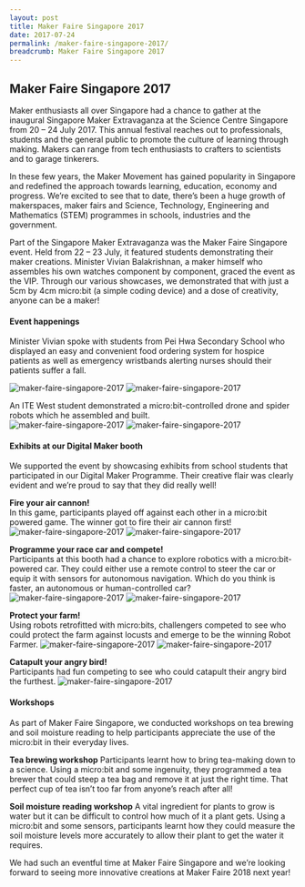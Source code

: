 ```yaml
---
layout: post
title: Maker Faire Singapore 2017
date: 2017-07-24
permalink: /maker-faire-singapore-2017/
breadcrumb: Maker Faire Singapore 2017
---
```


## Maker Faire Singapore 2017

Maker enthusiasts all over Singapore had a chance to gather at the inaugural Singapore Maker Extravaganza at the Science Centre Singapore from 20 – 24 July 2017. This annual festival reaches out to professionals, students and the general public to promote the culture of learning through making. Makers can range from tech enthusiasts to crafters to scientists and to garage tinkerers.

In these few years, the Maker Movement has gained popularity in Singapore and redefined the approach towards learning, education, economy and progress. We’re excited to see that to date, there’s been a huge growth of makerspaces, maker fairs and Science, Technology, Engineering and Mathematics (STEM) programmes in schools, industries and the government.

Part of the Singapore Maker Extravaganza was the Maker Faire Singapore event. Held from 22 – 23 July, it featured students demonstrating their maker creations. Minister Vivian Balakrishnan, a maker himself who assembles his own watches component by component, graced the event as the VIP. Through our various showcases, we demonstrated that with just a 5cm by 4cm micro:bit (a simple coding device) and a dose of creativity, anyone can be a maker!

#### Event happenings
Minister Vivian spoke with students from Pei Hwa Secondary School who displayed an easy and convenient food ordering system for hospice patients as well as emergency wristbands alerting nurses should their patients suffer a fall.

![maker-faire-singapore-2017](/images/stories/features/maker-faire-singapore-2017/maker-faire-singapore-2017-1.jpg)
![maker-faire-singapore-2017](/images/stories/features/maker-faire-singapore-2017/maker-faire-singapore-2017-2.jpg)

An ITE West student demonstrated a micro:bit-controlled drone and spider robots which he assembled and built.<br>
![maker-faire-singapore-2017](/images/stories/features/maker-faire-singapore-2017/maker-faire-singapore-2017-3.jpg)
![maker-faire-singapore-2017](/images/stories/features/maker-faire-singapore-2017/maker-faire-singapore-2017-4.jpg)

#### Exhibits at our Digital Maker booth
We supported the event by showcasing exhibits from school students that participated in our Digital Maker Programme. Their creative flair was clearly evident and we’re proud to say that they did really well!

**Fire your air cannon!**<br>
In this game, participants played off against each other in a micro:bit powered game. The winner got to fire their air cannon first!
![maker-faire-singapore-2017](/images/stories/features/maker-faire-singapore-2017/maker-faire-singapore-2017-5.jpg)
![maker-faire-singapore-2017](/images/stories/features/maker-faire-singapore-2017/maker-faire-singapore-2017-6.jpg)

**Programme your race car and compete!**<br>
Participants at this booth had a chance to explore robotics with a micro:bit-powered car. They could either use a remote control to steer the car or equip it with sensors for autonomous navigation. Which do you think is faster, an autonomous or human-controlled car?
![maker-faire-singapore-2017](/images/stories/features/maker-faire-singapore-2017/maker-faire-singapore-2017-7.jpg)
![maker-faire-singapore-2017](/images/stories/features/maker-faire-singapore-2017/maker-faire-singapore-2017-8.jpg)

**Protect your farm!**<br>
Using robots retrofitted with micro:bits, challengers competed to see who could protect the farm against locusts and emerge to be the winning Robot Farmer.
![maker-faire-singapore-2017](/images/stories/features/maker-faire-singapore-2017/maker-faire-singapore-2017-9.jpg)
![maker-faire-singapore-2017](/images/stories/features/maker-faire-singapore-2017/maker-faire-singapore-2017-10.jpg)

**Catapult your angry bird!**<br>
Participants had fun competing to see who could catapult their angry bird the furthest.
![maker-faire-singapore-2017](/images/stories/features/maker-faire-singapore-2017/maker-faire-singapore-2017-11.jpg)

#### Workshops
As part of Maker Faire Singapore, we conducted workshops on tea brewing and soil moisture reading to help participants appreciate the use of the micro:bit in their everyday lives.

**Tea brewing workshop**
Participants learnt how to bring tea-making down to a science. Using a micro:bit and some ingenuity, they programmed a tea brewer that could steep a tea bag and remove it at just the right time. That perfect cup of tea isn’t too far from anyone’s reach after all!

**Soil moisture reading workshop**
A vital ingredient for plants to grow is water but it can be difficult to control how much of it a plant gets. Using a micro:bit and some sensors, participants learnt how they could measure the soil moisture levels more accurately to allow their plant to get the water it requires.

We had such an eventful time at Maker Faire Singapore and we’re looking forward to seeing more innovative creations at Maker Faire 2018 next year!



